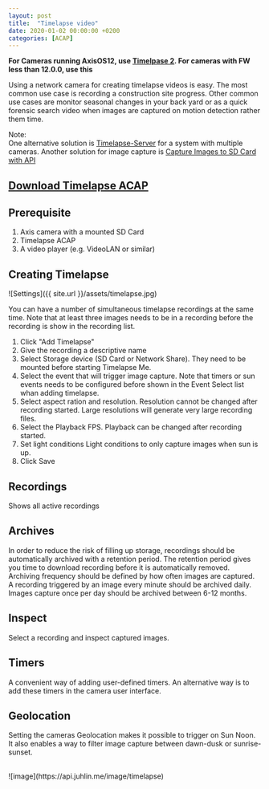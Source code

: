 ```yaml
---
layout: post
title:  "Timelapse video"
date: 2020-01-02 00:00:00 +0200
categories: [ACAP]
---
```

**For Cameras running AxisOS12, use [Timelpase 2](https://pandosme.github.io/acap/2025/01/07/Timelapse2.html).  For cameras with FW less than 12.0.0, use this**

Using a network camera for creating timelapse videos is easy.  The most common use case is recording a construction site progress.  Other common use cases are monitor seasonal changes in your back yard or as a quick forensic search video when images are captured on motion detection rather them time.

Note:  
One alternative solution is [Timelapse-Server](https://acap.juhlin.me/package/timelapse-server) for a system with multiple cameras. 
Another solution for image capture is [Capture Images to SD Card with API ](https://pandosme.github.io/node-red/2024/04/12/Image2SDCard.html)

## [Download Timelapse ACAP](https://www.dropbox.com/s/59p0hff457kebaa/TimelapseMe.zip?dl=1)

## Prerequisite
1. Axis camera with a mounted SD Card
2. Timelapse ACAP
3. A video player (e.g. VideoLAN or similar)

## Creating Timelapse
![Settings]({{ site.url }}/assets/timelapse.jpg)

You can have a number of simultaneous timelapse recordings at the same time.  Note that at least three images needs to be in a recording before the recording is show in the recording list.

1. Click "Add Timelapse"
2. Give the recording a descriptive name
3. Select Storage device (SD Card or Network Share).  They need to be mounted before starting Timelapse Me.
4. Select the event that will trigger image capture.  Note that timers or sun events needs to be configured before shown in the Event Select list whan adding timelapse.
5. Select aspect ration and resolution.  Resolution cannot be changed after recording started.  Large resolutions will generate very large recording files.
6. Select the Playback FPS.  Playback can be changed after recording started.
7. Set light conditions Light conditions to only capture images when sun is up.
8. Click Save

## Recordings 
Shows all active recordings

## Archives
In order to reduce the risk of filling up storage, recordings should be automatically archived with a retention period.
The retention period gives you time to download recording before it is automatically removed.
Archiving frequency should be defined by how often images are captured.  A recording triggered by an image every minute should be archived daily.
Images capture once per day should be archived between 6-12 months.

## Inspect
Select a recording and inspect captured images.

## Timers
A convenient way of adding user-defined timers.  An alternative way is to add these timers in the camera user interface.

## Geolocation
Setting the cameras Geolocation makes it possible to trigger on Sun Noon.  It also enables a way to filter image capture between dawn-dusk or sunrise-sunset.

<br/>
![image](https://api.juhlin.me/image/timelapse)
